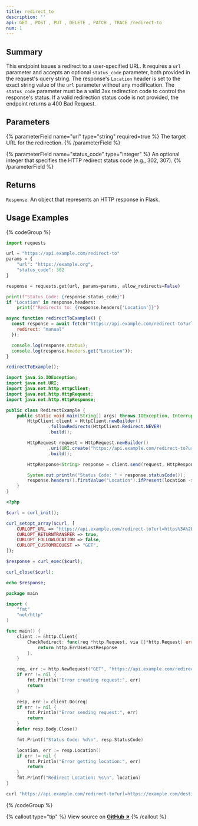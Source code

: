 ```yaml
---
title: redirect_to
description: ''
api: GET , POST , PUT , DELETE , PATCH , TRACE /redirect-to
num: 1
---
```

## Summary
This endpoint issues a redirect to a user-specified URL. It requires a `url` parameter and accepts an optional `status_code` parameter, both provided in the request's query string. The response's `Location` header is set to the exact string value of the `url` parameter without any modification. The `status_code` parameter must be a valid 3xx redirection code to control the response's status. If a valid redirection status code is not provided, the endpoint returns a 400 Bad Request.

## Parameters
{% parameterField name="url" type="string" required=true %}
The target URL for the redirection.
{% /parameterField %}

{% parameterField name="status_code" type="integer" %}
An optional integer that specifies the HTTP redirect status code (e.g., 302, 307).
{% /parameterField %}

## Returns
`Response`: An object that represents an HTTP response in Flask.

## Usage Examples
{% codeGroup %}

```python {% filename="Python" showLineNumbers=true %}
import requests

url = "https://api.example.com/redirect-to"
params = {
    "url": "https://example.org",
    "status_code": 302
}

response = requests.get(url, params=params, allow_redirects=False)

print(f"Status Code: {response.status_code}")
if "Location" in response.headers:
    print(f"Redirects to: {response.headers['Location']}")

```

```javascript {% filename="JavaScript" showLineNumbers=true %}
async function redirectToExample() {
  const response = await fetch("https://api.example.com/redirect-to?url=https%3A%2F%2Fexample.com&status_code=302", {
    redirect: "manual"
  });

  console.log(response.status);
  console.log(response.headers.get("Location"));
}

redirectToExample();
```

```java {% filename="Java" showLineNumbers=true %}
import java.io.IOException;
import java.net.URI;
import java.net.http.HttpClient;
import java.net.http.HttpRequest;
import java.net.http.HttpResponse;

public class RedirectExample {
    public static void main(String[] args) throws IOException, InterruptedException {
        HttpClient client = HttpClient.newBuilder()
                .followRedirects(HttpClient.Redirect.NEVER)
                .build();

        HttpRequest request = HttpRequest.newBuilder()
                .uri(URI.create("https://api.example.com/redirect-to?url=https://example.com/destination&status_code=302"))
                .build();

        HttpResponse<String> response = client.send(request, HttpResponse.BodyHandlers.ofString());

        System.out.println("Status Code: " + response.statusCode());
        response.headers().firstValue("Location").ifPresent(location -> System.out.println("Location Header: " + location));
    }
}
```

```php {% filename="PHP" showLineNumbers=true %}
<?php

$curl = curl_init();

curl_setopt_array($curl, [
    CURLOPT_URL => "https://api.example.com/redirect-to?url=https%3A%2F%2Fexample.com&status_code=302",
    CURLOPT_RETURNTRANSFER => true,
    CURLOPT_FOLLOWLOCATION => false,
    CURLOPT_CUSTOMREQUEST => "GET",
]);

$response = curl_exec($curl);

curl_close($curl);

echo $response;
```

```go {% filename="GO" showLineNumbers=true %}
package main

import (
	"fmt"
	"net/http"
)

func main() {
	client := &http.Client{
		CheckRedirect: func(req *http.Request, via []*http.Request) error {
			return http.ErrUseLastResponse
		},
	}

	req, err := http.NewRequest("GET", "https://api.example.com/redirect-to?url=https://httpbingo.org&status_code=302", nil)
	if err != nil {
		fmt.Println("Error creating request:", err)
		return
	}

	resp, err := client.Do(req)
	if err != nil {
		fmt.Println("Error sending request:", err)
		return
	}
	defer resp.Body.Close()

	fmt.Printf("Status Code: %d\n", resp.StatusCode)

	location, err := resp.Location()
	if err != nil {
		fmt.Println("Error getting location:", err)
		return
	}
	fmt.Printf("Redirect Location: %s\n", location)
}

```

```bash {% filename="cURL" showLineNumbers=true %}
curl "https://api.example.com/redirect-to?url=https://example.com/destination&status_code=302"
```
{% /codeGroup %}

{% callout type="tip" %}
View source on [**GitHub ↗**](https://github.com/devscribe-team/httpbin/blob/master/httpbin/core.py#L592-L666)
{% /callout %}